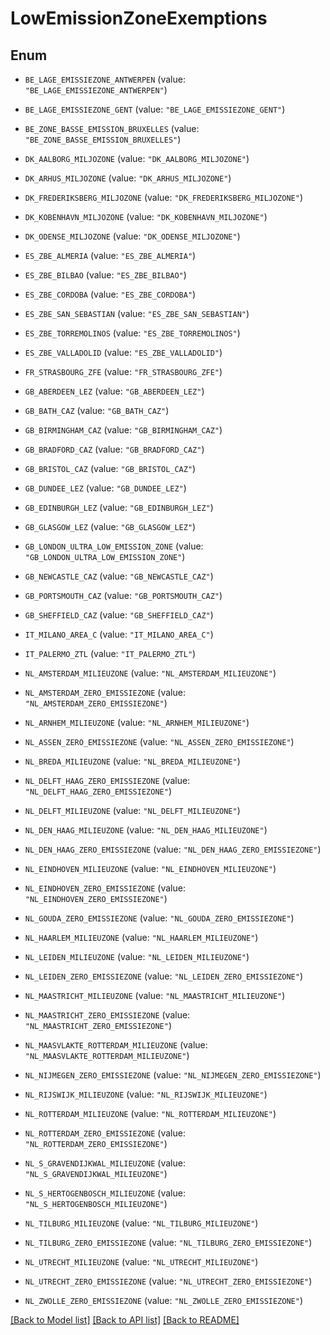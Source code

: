 # LowEmissionZoneExemptions

## Enum


* `BE_LAGE_EMISSIEZONE_ANTWERPEN` (value: `"BE_LAGE_EMISSIEZONE_ANTWERPEN"`)

* `BE_LAGE_EMISSIEZONE_GENT` (value: `"BE_LAGE_EMISSIEZONE_GENT"`)

* `BE_ZONE_BASSE_EMISSION_BRUXELLES` (value: `"BE_ZONE_BASSE_EMISSION_BRUXELLES"`)

* `DK_AALBORG_MILJOZONE` (value: `"DK_AALBORG_MILJOZONE"`)

* `DK_ARHUS_MILJOZONE` (value: `"DK_ARHUS_MILJOZONE"`)

* `DK_FREDERIKSBERG_MILJOZONE` (value: `"DK_FREDERIKSBERG_MILJOZONE"`)

* `DK_KOBENHAVN_MILJOZONE` (value: `"DK_KOBENHAVN_MILJOZONE"`)

* `DK_ODENSE_MILJOZONE` (value: `"DK_ODENSE_MILJOZONE"`)

* `ES_ZBE_ALMERIA` (value: `"ES_ZBE_ALMERIA"`)

* `ES_ZBE_BILBAO` (value: `"ES_ZBE_BILBAO"`)

* `ES_ZBE_CORDOBA` (value: `"ES_ZBE_CORDOBA"`)

* `ES_ZBE_SAN_SEBASTIAN` (value: `"ES_ZBE_SAN_SEBASTIAN"`)

* `ES_ZBE_TORREMOLINOS` (value: `"ES_ZBE_TORREMOLINOS"`)

* `ES_ZBE_VALLADOLID` (value: `"ES_ZBE_VALLADOLID"`)

* `FR_STRASBOURG_ZFE` (value: `"FR_STRASBOURG_ZFE"`)

* `GB_ABERDEEN_LEZ` (value: `"GB_ABERDEEN_LEZ"`)

* `GB_BATH_CAZ` (value: `"GB_BATH_CAZ"`)

* `GB_BIRMINGHAM_CAZ` (value: `"GB_BIRMINGHAM_CAZ"`)

* `GB_BRADFORD_CAZ` (value: `"GB_BRADFORD_CAZ"`)

* `GB_BRISTOL_CAZ` (value: `"GB_BRISTOL_CAZ"`)

* `GB_DUNDEE_LEZ` (value: `"GB_DUNDEE_LEZ"`)

* `GB_EDINBURGH_LEZ` (value: `"GB_EDINBURGH_LEZ"`)

* `GB_GLASGOW_LEZ` (value: `"GB_GLASGOW_LEZ"`)

* `GB_LONDON_ULTRA_LOW_EMISSION_ZONE` (value: `"GB_LONDON_ULTRA_LOW_EMISSION_ZONE"`)

* `GB_NEWCASTLE_CAZ` (value: `"GB_NEWCASTLE_CAZ"`)

* `GB_PORTSMOUTH_CAZ` (value: `"GB_PORTSMOUTH_CAZ"`)

* `GB_SHEFFIELD_CAZ` (value: `"GB_SHEFFIELD_CAZ"`)

* `IT_MILANO_AREA_C` (value: `"IT_MILANO_AREA_C"`)

* `IT_PALERMO_ZTL` (value: `"IT_PALERMO_ZTL"`)

* `NL_AMSTERDAM_MILIEUZONE` (value: `"NL_AMSTERDAM_MILIEUZONE"`)

* `NL_AMSTERDAM_ZERO_EMISSIEZONE` (value: `"NL_AMSTERDAM_ZERO_EMISSIEZONE"`)

* `NL_ARNHEM_MILIEUZONE` (value: `"NL_ARNHEM_MILIEUZONE"`)

* `NL_ASSEN_ZERO_EMISSIEZONE` (value: `"NL_ASSEN_ZERO_EMISSIEZONE"`)

* `NL_BREDA_MILIEUZONE` (value: `"NL_BREDA_MILIEUZONE"`)

* `NL_DELFT_HAAG_ZERO_EMISSIEZONE` (value: `"NL_DELFT_HAAG_ZERO_EMISSIEZONE"`)

* `NL_DELFT_MILIEUZONE` (value: `"NL_DELFT_MILIEUZONE"`)

* `NL_DEN_HAAG_MILIEUZONE` (value: `"NL_DEN_HAAG_MILIEUZONE"`)

* `NL_DEN_HAAG_ZERO_EMISSIEZONE` (value: `"NL_DEN_HAAG_ZERO_EMISSIEZONE"`)

* `NL_EINDHOVEN_MILIEUZONE` (value: `"NL_EINDHOVEN_MILIEUZONE"`)

* `NL_EINDHOVEN_ZERO_EMISSIEZONE` (value: `"NL_EINDHOVEN_ZERO_EMISSIEZONE"`)

* `NL_GOUDA_ZERO_EMISSIEZONE` (value: `"NL_GOUDA_ZERO_EMISSIEZONE"`)

* `NL_HAARLEM_MILIEUZONE` (value: `"NL_HAARLEM_MILIEUZONE"`)

* `NL_LEIDEN_MILIEUZONE` (value: `"NL_LEIDEN_MILIEUZONE"`)

* `NL_LEIDEN_ZERO_EMISSIEZONE` (value: `"NL_LEIDEN_ZERO_EMISSIEZONE"`)

* `NL_MAASTRICHT_MILIEUZONE` (value: `"NL_MAASTRICHT_MILIEUZONE"`)

* `NL_MAASTRICHT_ZERO_EMISSIEZONE` (value: `"NL_MAASTRICHT_ZERO_EMISSIEZONE"`)

* `NL_MAASVLAKTE_ROTTERDAM_MILIEUZONE` (value: `"NL_MAASVLAKTE_ROTTERDAM_MILIEUZONE"`)

* `NL_NIJMEGEN_ZERO_EMISSIEZONE` (value: `"NL_NIJMEGEN_ZERO_EMISSIEZONE"`)

* `NL_RIJSWIJK_MILIEUZONE` (value: `"NL_RIJSWIJK_MILIEUZONE"`)

* `NL_ROTTERDAM_MILIEUZONE` (value: `"NL_ROTTERDAM_MILIEUZONE"`)

* `NL_ROTTERDAM_ZERO_EMISSIEZONE` (value: `"NL_ROTTERDAM_ZERO_EMISSIEZONE"`)

* `NL_S_GRAVENDIJKWAL_MILIEUZONE` (value: `"NL_S_GRAVENDIJKWAL_MILIEUZONE"`)

* `NL_S_HERTOGENBOSCH_MILIEUZONE` (value: `"NL_S_HERTOGENBOSCH_MILIEUZONE"`)

* `NL_TILBURG_MILIEUZONE` (value: `"NL_TILBURG_MILIEUZONE"`)

* `NL_TILBURG_ZERO_EMISSIEZONE` (value: `"NL_TILBURG_ZERO_EMISSIEZONE"`)

* `NL_UTRECHT_MILIEUZONE` (value: `"NL_UTRECHT_MILIEUZONE"`)

* `NL_UTRECHT_ZERO_EMISSIEZONE` (value: `"NL_UTRECHT_ZERO_EMISSIEZONE"`)

* `NL_ZWOLLE_ZERO_EMISSIEZONE` (value: `"NL_ZWOLLE_ZERO_EMISSIEZONE"`)


[[Back to Model list]](../README.md#documentation-for-models) [[Back to API list]](../README.md#documentation-for-api-endpoints) [[Back to README]](../README.md)


